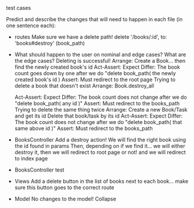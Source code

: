 <!-- <ul>
<% @tasks.each do |task|%>
    <li>
    <a href="/tasks/1"> <%= task[:task]%></a>
    </li>
<% end %>
</ul> -->


test cases

Predict and describe the changes that will need to happen in each file (in one sentence each):
- routes
  Make sure we have a delete path!
  delete '/books/:id', to: 'books#destroy'
    (book_path)
- What should happen to the user on nominal and edge cases? What are the edge cases?
  Deleting is successful!
    Arrange:
      Create a Book... then find the newly created book's id
    Act-Assert:
      Expect Differ: The book count goes down by one after we do "delete book_path( the newly created book's id )
    Assert:
      Must redirect to the root page
  Trying to delete a book that doesn't exist
    Arrange:
      Book.destroy_all
    
    Act-Assert:
      Expect Differ: The book count does not change after we do "delete book_path( any id )"
    Assert:
      Must redirect to the books_path
  Trying to delete the same thing twice
    Arrange:
      Create a new Book/Task and get its id
      Delete that book/task by its id
    Act-Assert:
      Expect Differ: The book count does not change after we do "delete book_path( that same above id )"
    Assert:
      Must redirect to the books_path
- BooksController
  Add a destroy action!
  We will find the right book using the id found in params
  Then, depending on if we find it...
    we will either destroy it, then we will redirect to root page
    or not! and we will redirect to index page
- BooksController test
- Views
  Add a delete button in the list of books next to each book... make sure this button goes to the correct route
- Model
  No changes to the model!
Collapse



